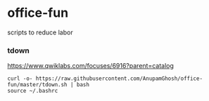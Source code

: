 # office-fun
scripts to reduce labor
### tdown
https://www.qwiklabs.com/focuses/6916?parent=catalog <br>
```
curl -o- https://raw.githubusercontent.com/AnupamGhosh/office-fun/master/tdown.sh | bash
source ~/.bashrc
```

